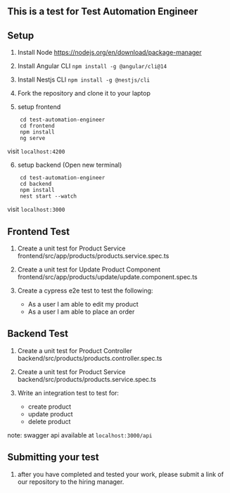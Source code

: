 ## This is a test for Test Automation Engineer

## Setup
1. Install Node
https://nodejs.org/en/download/package-manager

2. Install Angular CLI
```npm install -g @angular/cli@14```

3. Install Nestjs CLI
```npm install -g @nestjs/cli```

4. Fork the repository and clone it to your laptop 

5. setup frontend
```
    cd test-automation-engineer
    cd frontend
    npm install
    ng serve
```
visit `localhost:4200`

6. setup backend (Open new terminal)
```
    cd test-automation-engineer
    cd backend
    npm install
    nest start --watch
```
visit `localhost:3000`

## Frontend Test

1. Create a unit test for Product Service
   frontend/src/app/products/products.service.spec.ts

2. Create a unit test for Update Product Component
   frontend/src/app/products/update/update.component.spec.ts

3. Create a cypress e2e test to test the following:
    - As a user I am able to edit my product
    - As a user I am able to place an order

## Backend Test

1. Create a unit test for Product Controller
   backend/src/products/products.controller.spec.ts

2. Create a unit test for Product Service
   backend/src/products/products.service.spec.ts

3. Write an integration test to test for:
    - create product
    - update product
    - delete product

note: swagger api available at `localhost:3000/api`


## Submitting your test

1. after you have completed and tested your work, please submit a link of our repository to the hiring manager.